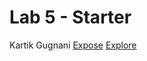 # Lab 5 - Starter
Kartik Gugnani
[Expose](https://github.io/kgugnani/Lab5-starter/expose.html)
[Explore](https://github.io/kgugnani/Lab5-starter/explore.html)